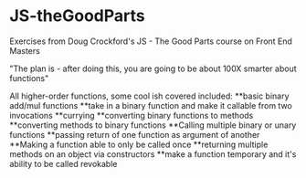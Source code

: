 # JS-theGoodParts
Exercises from Doug Crockford's JS - The Good Parts course on Front End Masters

"The plan is - after doing this, you are going to be about 100X  smarter about functions"

All higher-order functions, some cool ish covered included:
**basic binary add/mul functions
**take in a binary function and make it callable from two invocations
**currying
**converting binary functions to methods
**converting methods to binary functions
**Calling multiple binary or unary functions 
**passing return of one function as argument of another
**Making a function able to only be called once
**returning multiple methods on an object via constructors
**make a function temporary and it's ability to be called revokable